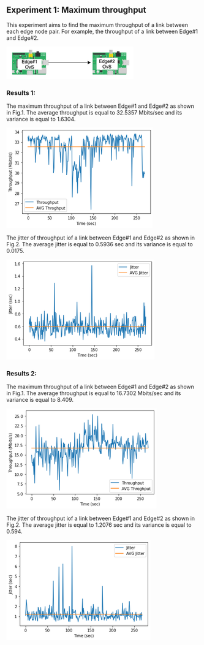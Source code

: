 ## Experiment 1: Maximum throughput 
This experiment aims to find the maximum throughput of a link between each edge node pair. 
For example, the throughput of a link between Edge#1 and Edge#2.  <br />

![Edge topology](./Result_Figure/SADEdge-Topology_1_1.png)

### Results 1: 
The maximum throughput of a link between Edge#1 and Edge#2 as shown in Fig.1. The average throughput is equal to 32.5357 Mbits/sec and its variance is equal to 1.6304.<br />

![Fig.1: Maximum Throughput](./Result_Figure/Maximum_thru_test1_1.png)

The jitter of throughput iof a link between Edge#1 and Edge#2 as shown in Fig.2. The average jitter is equal to 0.5936 sec and its variance is equal to 0.0175. <br />

![Fig.2: Jitter](./Result_Figure/Jitter_test_1_1.png)


### Results 2: 
The maximum throughput of a link between Edge#1 and Edge#2 as shown in Fig.1. The average throughput is equal to 16.7302 Mbits/sec and its variance is equal to 8.409.<br />


![Fig.3: Maximum Throughput](./Result_Figure/Maximum_thru_test1_2.png)


The jitter of throughput iof a link between Edge#1 and Edge#2 as shown in Fig.2. The average jitter is equal to 1.2076 sec and its variance is equal to 0.594. <br />

![Fig.4: Jitter](./Result_Figure/Jitter_test_1_2.png)
